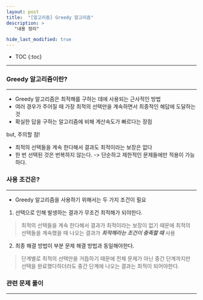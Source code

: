 ```yaml
---
layout: post
title:  "[알고리즘] Greedy 알고리즘"
description: > 
   "내용 정리"

hide_last_modified: true
---
```

* TOC
{:toc}
***
### Greedy 알고리즘이란?
***
- Greedy 알고리즘은 최적해를 구하는 데에 사용되는 근사적인 방법
- 여러 경우가 주어질 때 가장 최적의 선택만을 계속하면서 최종적인 해답에 도달하는 것
- 확실한 답을 구하는 알고리즘에 비해 계산속도가 빠르다는 장점

but, 주의할 점!
- 최적의 선택들을 계속 한다해서 결과도 최적이라는 보장은 없다
- 한 번 선택된 것은 번복하지 않는다. -> 단순하고 제한적인 문제들에만 적용이 가능하다. 

### 사용 조건은?
***
- Greedy 알고리즘을 사용하기 위해서는 두 가지 조건이 필요
1. 선택으로 인해 발생하는 결과가 무조건 최적해가 되야한다.   
> 최적의 선택들을 계속 한다해서 결과가 최적이라는 보장이 없기 때문에 
> 최적의 선택들을 계속했을 때 나오는 결과가 ***최적해라는 조건이 충족할 때*** 사용
     
2. 최종 해결 방법이 부분 문제 해결 방법과 동일해야한다.   
> 단계별로 최적의 선택만을 거듭하기 때문에 전체 문제가 아닌 중간 단계까지만 선택을 완료했다하더라도
> 중간 단계에 나오는 결과는 최적이 되어야한다.

### 관련 문제 풀이
***
